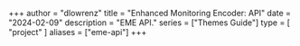 +++
author = "dlowrenz"
title = "Enhanced Monitoring Encoder: API"
date = "2024-02-09"
description = "EME API."
series = ["Themes Guide"]
type = [
    "project"
]
aliases = ["eme-api"]
+++